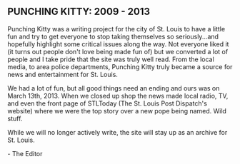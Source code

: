 ## PUNCHING KITTY: 2009 - 2013

Punching Kitty was a writing project for the city of St. Louis to have a little fun and try to get everyone to stop taking themselves so seriously...and hopefully highlight some critical issues along the way. Not everyone liked it (it turns out people don't love being made fun of) but we converted a lot of people and I take pride that the site was truly well read. From the local media, to area police departments, Punching Kitty truly became a source for news and entertainment for St. Louis.

We had a lot of fun, but all good things need an ending and ours was on March 13th, 2013. When we closed up shop the news made local radio, TV, and even the front page of STLToday (The St. Louis Post Dispatch's website) where we were the top story over a new pope being named. Wild stuff.

While we will no longer actively write, the site will stay up as an archive for St. Louis.

\- The Editor

